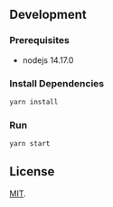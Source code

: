 
## Development

### Prerequisites

- nodejs 14.17.0

### Install Dependencies

```bash
yarn install
```

### Run

```bash
yarn start
```

## License

[MIT](LICENSE).